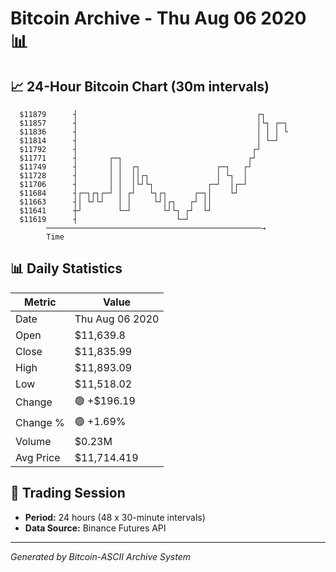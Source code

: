 # Bitcoin Archive - Thu Aug 06 2020 📊

## 📈 24-Hour Bitcoin Chart (30m intervals)

```
  $11879      ┤                                        ┌┐      
  $11857      ┤                                        │└┐ ┌─┐ 
  $11836      ┤                                        │ │ │ └ 
  $11814      ┤                                        │ └─┘   
  $11792      ┤                                       ┌┘       
  $11771      ┤       ┌─┐                            ┌┘        
  $11749      ┤       │ │  ┌┐                 ┌─┐   ┌┘         
  $11728      ┤       │ │  ││┌┐               │ └┐  │          
  $11706      ┤       │ │  │└┘└┐            ┌─┘  │┌─┘          
  $11684      ┤┌─┐┌┐┌─┘ │ ┌┘   └┐┌┐      ┌─┐│    └┘            
  $11663      ┤│ └┘└┘   │ │     └┘│┌┐   ┌┘ ││                  
  $11641      ┼┘        └─┘       └┘└┐ ┌┘  └┘                  
  $11619      ┤                      └─┘                       
        ────────────────────────────────────────────────→
        Time
```

## 📊 Daily Statistics

| Metric | Value |
|--------|-------|
| Date | Thu Aug 06 2020 |
| Open | $11,639.8 |
| Close | $11,835.99 |
| High | $11,893.09 |
| Low | $11,518.02 |
| Change | 🟢 +$196.19 |
| Change % | 🟢 +1.69% |
| Volume | $0.23M |
| Avg Price | $11,714.419 |

## 📅 Trading Session

- **Period:** 24 hours (48 x 30-minute intervals)
- **Data Source:** Binance Futures API

---
*Generated by Bitcoin-ASCII Archive System*
